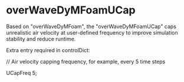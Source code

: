 # overWaveDyMFoamUCap
Based on "overWaveDyMFoam", the "overWaveDyMFoamUCap" caps unrealistic air velocity at user-defined frequency to improve simulation stability and reduce runtime.

Extra entry required in controlDict:

// Air velocity capping frequency, for example, every 5 time steps

UCapFreq		5; 
